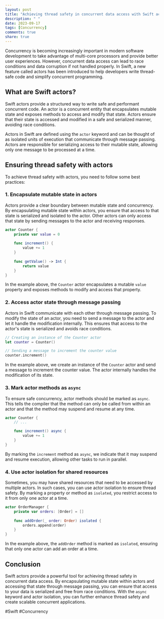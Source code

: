 ```yaml
---
layout: post
title: "Achieving thread safety in concurrent data access with Swift actors"
description: " "
date: 2023-09-17
tags: [Concurrency]
comments: true
share: true
---
```


Concurrency is becoming increasingly important in modern software development to take advantage of multi-core processors and provide better user experiences. However, concurrent data access can lead to race conditions and data corruption if not handled properly. In Swift, a new feature called actors has been introduced to help developers write thread-safe code and simplify concurrent programming.

## What are Swift actors?

Swift actors provide a structured way to write safe and performant concurrent code. An actor is a concurrent entity that encapsulates mutable state and exposes methods to access and modify that state. Actors ensure that their state is accessed and modified in a safe and serialized manner, avoiding race conditions.

Actors in Swift are defined using the `actor` keyword and can be thought of as isolated units of execution that communicate through message passing. Actors are responsible for serializing access to their mutable state, allowing only one message to be processed at a time.

## Ensuring thread safety with actors

To achieve thread safety with actors, you need to follow some best practices:

### 1. Encapsulate mutable state in actors

Actors provide a clear boundary between mutable state and concurrency. By encapsulating mutable state within actors, you ensure that access to that state is serialized and isolated to the actor. Other actors can only access that state by sending messages to the actor and receiving responses.

```swift
actor Counter {
    private var value = 0
    
    func increment() {
        value += 1
    }
    
    func getValue() -> Int {
        return value
    }
}
```

In the example above, the `Counter` actor encapsulates a mutable `value` property and exposes methods to modify and access that property.

### 2. Access actor state through message passing

Actors in Swift communicate with each other through message passing. To modify the state of an actor, you need to send a message to the actor and let it handle the modification internally. This ensures that access to the actor's state is serialized and avoids race conditions.

```swift
// Creating an instance of the Counter actor
let counter = Counter()

// Sending a message to increment the counter value
counter.increment()
```

In the example above, we create an instance of the `Counter` actor and send a message to increment the counter value. The actor internally handles the modification of its state.

### 3. Mark actor methods as `async`

To ensure safe concurrency, actor methods should be marked as `async`. This tells the compiler that the method can only be called from within an actor and that the method may suspend and resume at any time.

```swift
actor Counter {
    // ...

    func increment() async {
        value += 1
    }
}
```

By marking the `increment` method as `async`, we indicate that it may suspend and resume execution, allowing other tasks to run in parallel.

### 4. Use actor isolation for shared resources

Sometimes, you may have shared resources that need to be accessed by multiple actors. In such cases, you can use actor isolation to ensure thread safety. By marking a property or method as `isolated`, you restrict access to it from only one actor at a time.

```swift
actor OrderManager {
    private var orders: [Order] = []
    
    func addOrder(_ order: Order) isolated {
        orders.append(order)
    }
}
```

In the example above, the `addOrder` method is marked as `isolated`, ensuring that only one actor can add an order at a time.

## Conclusion

Swift actors provide a powerful tool for achieving thread safety in concurrent data access. By encapsulating mutable state within actors and accessing that state through message passing, you can ensure that access to your data is serialized and free from race conditions. With the `async` keyword and actor isolation, you can further enhance thread safety and create scalable concurrent applications.

#Swift #Concurrency